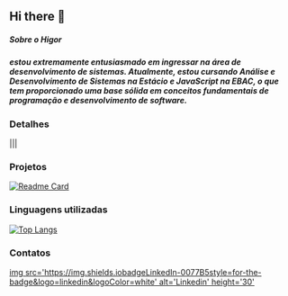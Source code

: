 ## Hi there 👋


##### Sobre o Higor
##### estou extremamente entusiasmado em ingressar na área de desenvolvimento de sistemas. Atualmente, estou cursando Análise e Desenvolvimento de Sistemas na Estácio e JavaScript na EBAC, o que tem proporcionado uma base sólida em conceitos fundamentais de programação e desenvolvimento de software.



### Detalhes

|<um href="https://github.com/anuraghazra/github-readme-stats"><imagem alinhar="centro" fonte="https://github-readme-stats.vercel.app/api?username=anuraghazra&show_icons=true&include_all_commits=true&theme=buefy&hide_border=true" alt="Estatísticas do Anurag no github"/></um>|<um href="https://github.com/anuraghazra/github-readme-stats"><imagem alinhar="centro" fonte="https://github-readme-stats.vercel.app/api/top-langs/?username=anuraghazra&layout=compact&theme=buefy&hide_border=true"/></um>|

### Projetos
[![Readme Card](https://github-readme-stats.vercel.appapipinusername=githubjavascriptebac&repo=variavel&theme=dark)](https://github.comanuraghazragithub-readme-stats)

### Linguagens utilizadas
[![Top Langs](https://github-readme-stats.vercel.appapitop-langsusername=githubjavascriptebac&layout=compact)](https://github.comanuraghazragithub-readme-stats)

### Contatos
[img src='https://img.shields.iobadgeLinkedIn-0077B5style=for-the-badge&logo=linkedin&logoColor=white' alt='Linkedin' height='30'](https://www.linkedin.cominpedrobrocaldi)
